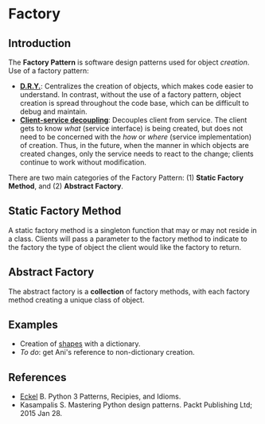 # Factory

## Introduction

The **Factory Pattern** is software design patterns used for object *creation*.
Use of a factory pattern: 
* [**D.R.Y.**](README.md#dry-it-out):  Centralizes the creation of objects, which makes code easier to understand.  In contrast, without the use of a factory pattern, object creation is spread throughout the code base, which can be difficult to debug and maintain.
* [**Client-service decoupling**](README.md#client-service-decoupling):  Decouples client from service.  The client gets to know *what* (service interface) is being created, but does not need to be concerned with the *how* or *where* (service implementation) of creation.  Thus, in the future, when the manner in which objects are created changes, only the service needs to react to the change; clients continue to work without modification.

There are two main categories of the Factory Pattern: (1) **Static Factory Method**, and (2) **Abstract Factory**.

## Static Factory Method
A static factory method is a singleton function that may or may not reside in a class.  Clients will pass a parameter to the factory method to indicate to the factory the type of object the client would like the factory to return.

## Abstract Factory
The abstract factory is a **collection** of factory methods, with each factory method creating a unique class of object.  

## Examples

* Creation of [shapes](super/shapes.py) with a dictionary.
* *To do*: get Ani's reference to non-dictionary creation.

## References

* [Eckel](https://python-3-patterns-idioms-test.readthedocs.io/en/latest/Factory.html) B. Python 3 Patterns, Recipies, and Idioms.
* Kasampalis S. Mastering Python design patterns. Packt Publishing Ltd; 2015 Jan 28.